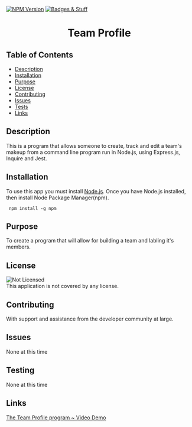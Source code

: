 [![NPM Version](https://img.shields.io/npm/v/npm.svg?style=flat)]()
[![Badges & Stuff](https://img.shields.io/badge/shields.io-README-green.svg?style=flat)](http://shields.io/)
<br />

  <h1 align="center"> Team Profile </h1>
     
  ## Table of Contents
  - [Description](#description)
  - [Installation](#installation)
  - [Purpose](#purpose)
  - [License](#license)
  - [Contributing](#contributing)
  - [Issues](#issues)
  - [Tests](#tests)
  - [Links](#links)
  ## Description
   This is a program that allows someone to create, track and edit a team's makeup from a command line program run in Node.js, using Express.js, Inquire and Jest.
  ## Installation
   To use this app you must install [Node.js](https://nodejs.org/en/).  Once you have Node.js installed, then install Node Package Manager(npm).

```
 npm install -g npm

```

## Purpose

To create a program that will allow for building a team and labling it's members.

## License

![Not Licensed](https://img.shields.io/badge/license--tertiary)
<br />
This application is not covered by any license.

## Contributing

With support and assistance from the developer community at large.

## Issues

None at this time

## Testing

None at this time

## Links

[The Team Profile program ~ Video Demo](https://youtu.be/...)
